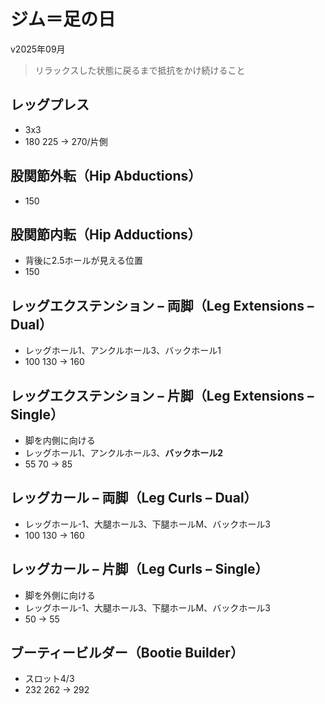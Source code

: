 # ジム＝足の日

v2025年09月
> リラックスした状態に戻るまで抵抗をかけ続けること
## レッグプレス
- 3x3
- 180 225 → 270/片側
## 股関節外転（Hip Abductions）
- 150
## 股関節内転（Hip Adductions）
- 背後に2.5ホールが見える位置
- 150
## レッグエクステンション – 両脚（Leg Extensions – Dual）
- レッグホール1、アンクルホール3、バックホール1
- 100 130 → 160
## レッグエクステンション – 片脚（Leg Extensions – Single）
- 脚を内側に向ける
- レッグホール1、アンクルホール3、**バックホール2**
- 55 70 → 85
## レッグカール – 両脚（Leg Curls – Dual）
- レッグホール-1、大腿ホール3、下腿ホールM、バックホール3
- 100 130 → 160
## レッグカール – 片脚（Leg Curls – Single）
- 脚を外側に向ける
- レッグホール-1、大腿ホール3、下腿ホールM、バックホール3
- 50 → 55
## ブーティービルダー（Bootie Builder）
- スロット4/3
- 232 262 → 292
